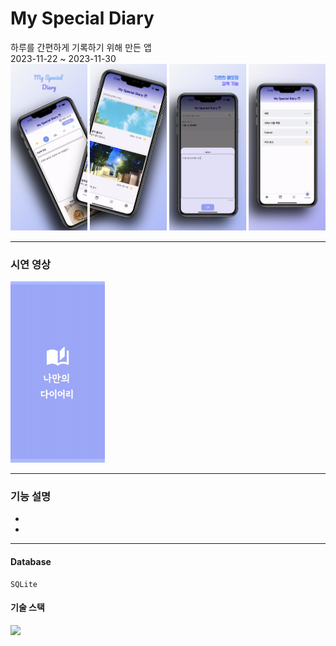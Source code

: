 # My Special Diary
하루를 간편하게 기록하기 위해 만든 앱            
2023-11-22 ~ 2023-11-30                      
<img src = https://github.com/seolaox/special-diary/blob/main/myspecialdiaryscreen.png> </img>

------

### 시연 영상
<a href="https://drive.google.com/file/d/1YqdeiFzQK8MJZ0FjY-a1uXE5L8B7naf2/view?usp=drive_link" title="시연영상으로 이동">
  <img src="https://github.com/seolaox/special-diary/blob/main/maindiaryscreen.png" alt="image" ,height="30%", width="30%">
</a>

------

### 기능 설명
-
-

---
#### Database    
    SQLite   
#### 기술 스택
<p align="left">
    <img src="https://skillicons.dev/icons?i=flutter,github,git"/>
</p>
